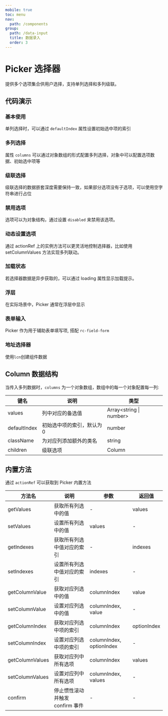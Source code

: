```yaml
---
mobile: true
toc: menu
nav:
  path: /components
group:
  path: /data-input
  title: 数据录入
  order: 3
---
```


# Picker 选择器

提供多个选项集合供用户选择，支持单列选择和多列级联。

## 代码演示


### 基本使用

单列选择时，可以通过 `defaultIndex` 属性设置初始选中项的索引

<code src="./demo/demo1.tsx"></code>


### 多列选择

属性 `columns` 可以通过对象数组的形式配置多列选择，对象中可以配置选项数据、初始选中项等

<code src="./demo/demo2.tsx"></code>

### 级联选择

级联选择的数据嵌套深度需要保持一致，如果部分选项没有子选项，可以使用空字符串进行占位


<code src="./demo/demo3.tsx"></code>

### 禁用选项

选项可以为对象结构，通过设置 `disabled` 来禁用该选项。

<code src="./demo/demo4.tsx"></code>

### 动态设置选项

通过 actionRef 上的实例方法可以更灵活地控制选择器，比如使用 setColumnValues 方法实现多列联动。

<code src="./demo/demo5.tsx"></code>

### 加载状态

若选择器数据是异步获取的，可以通过 loading 属性显示加载提示。

<code src="./demo/demo6.tsx"></code>

### 浮层

在实际场景中，Picker 通常在浮层中显示

<code src="./demo/demo7.tsx"></code>

### 表单输入

Picker 作为用于辅助表单填写项, 搭配 `rc-field-form`

<code src="./demo/demo9.tsx"></code>

### 地址选择器

使用`lcn`创建组件数据

<code src="./demo/demo8.tsx"></code>

<API src="./Picker.tsx"></API>



## Column 数据结构

当传入多列数据时，`columns` 为一个对象数组，数组中的每一个对象配置每一列:

| 键名 | 说明 |	类型
| --- | --- | ---
| values | 列中对应的备选值 | Array<string \| number>
| defaultIndex | 初始选中项的索引，默认为 0 | number
| className | 为对应列添加额外的类名 | string
| children | 级联选项 | Column

## 内置方法

通过 `actionRef` 可以获取到 Picker 内置方法

| 方法名 |	说明 |	参数 |	返回值
| --- | --- | --- | ---
| getValues	| 获取所有列选中的值 |	-	| values
| setValues	| 设置所有列选中的值 |	values	| -
| getIndexes	| 获取所有列选中值对应的索引 |	-	| indexes
| setIndexes	| 设置所有列选中值对应的索引 |	indexes	| -
| getColumnValue	| 获取对应列选中的值 |	columnIndex	| value
| setColumnValue	| 设置对应列选中的值 |	columnIndex, value	| -
| getColumnIndex	| 获取对应列选中项的索引 |	columnIndex	| optionIndex
| setColumnIndex	| 设置对应列选中项的索引 |	columnIndex, optionIndex	| -
| getColumnValues	| 获取对应列中所有选项 |	columnIndex	| values
| setColumnValues	| 设置对应列中所有选项 |	columnIndex, values	| -
| confirm	| 停止惯性滚动并触发 confirm 事件 |	-	| -

